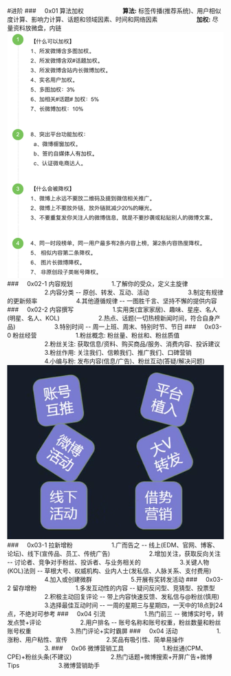 #进阶
###&nbsp;&nbsp;&nbsp;&nbsp;&nbsp;0x01 算法加权
&nbsp;&nbsp;&nbsp;&nbsp;&nbsp;&nbsp;&nbsp;&nbsp;&nbsp;&nbsp;&nbsp;&nbsp;&nbsp;&nbsp;&nbsp;&nbsp;&nbsp;&nbsp;&nbsp;&nbsp;&nbsp;&nbsp;**算法:** 标签传播(推荐系统)、用户相似度计算、影响力计算、话题和领域因素、时间和网络因素
&nbsp;&nbsp;&nbsp;&nbsp;&nbsp;&nbsp;&nbsp;&nbsp;&nbsp;&nbsp;&nbsp;&nbsp;&nbsp;&nbsp;&nbsp;&nbsp;&nbsp;&nbsp;&nbsp;&nbsp;&nbsp;&nbsp;**加权:** 尽量资料放微盘，内链
![](/assets/jiaquan.png)
###&nbsp;&nbsp;&nbsp;&nbsp;&nbsp;0x02-1 内容规划
&nbsp;&nbsp;&nbsp;&nbsp;&nbsp;&nbsp;&nbsp;&nbsp;&nbsp;&nbsp;&nbsp;&nbsp;&nbsp;&nbsp;&nbsp;&nbsp;&nbsp;&nbsp;&nbsp;&nbsp;&nbsp;&nbsp;1.了解你的受众，定义主旋律
&nbsp;&nbsp;&nbsp;&nbsp;&nbsp;&nbsp;&nbsp;&nbsp;&nbsp;&nbsp;&nbsp;&nbsp;&nbsp;&nbsp;&nbsp;&nbsp;&nbsp;&nbsp;&nbsp;&nbsp;&nbsp;&nbsp;2.内容分类 -- 原创、转发、互动、活动
&nbsp;&nbsp;&nbsp;&nbsp;&nbsp;&nbsp;&nbsp;&nbsp;&nbsp;&nbsp;&nbsp;&nbsp;&nbsp;&nbsp;&nbsp;&nbsp;&nbsp;&nbsp;&nbsp;&nbsp;&nbsp;&nbsp;3.制定有规律的更新频率 
&nbsp;&nbsp;&nbsp;&nbsp;&nbsp;&nbsp;&nbsp;&nbsp;&nbsp;&nbsp;&nbsp;&nbsp;&nbsp;&nbsp;&nbsp;&nbsp;&nbsp;&nbsp;&nbsp;&nbsp;&nbsp;&nbsp;4.其他遵循规律 -- 一图胜千言、坚持不懈的提供内容
###&nbsp;&nbsp;&nbsp;&nbsp;&nbsp;0x02-2 内容撰写
&nbsp;&nbsp;&nbsp;&nbsp;&nbsp;&nbsp;&nbsp;&nbsp;&nbsp;&nbsp;&nbsp;&nbsp;&nbsp;&nbsp;&nbsp;&nbsp;&nbsp;&nbsp;&nbsp;&nbsp;&nbsp;&nbsp;1.实用类(宜家家居)、趣味、星座、名人(明星、名人、KOL)
&nbsp;&nbsp;&nbsp;&nbsp;&nbsp;&nbsp;&nbsp;&nbsp;&nbsp;&nbsp;&nbsp;&nbsp;&nbsp;&nbsp;&nbsp;&nbsp;&nbsp;&nbsp;&nbsp;&nbsp;&nbsp;&nbsp;2.热点、话题(一切热榜新闻时间，符合自身产品)
&nbsp;&nbsp;&nbsp;&nbsp;&nbsp;&nbsp;&nbsp;&nbsp;&nbsp;&nbsp;&nbsp;&nbsp;&nbsp;&nbsp;&nbsp;&nbsp;&nbsp;&nbsp;&nbsp;&nbsp;&nbsp;&nbsp;3.特别时间 -- 周一上班、周末、特别时节、节日
###&nbsp;&nbsp;&nbsp;&nbsp;&nbsp;0x03-0 粉丝经营
&nbsp;&nbsp;&nbsp;&nbsp;&nbsp;&nbsp;&nbsp;&nbsp;&nbsp;&nbsp;&nbsp;&nbsp;&nbsp;&nbsp;&nbsp;&nbsp;&nbsp;&nbsp;&nbsp;&nbsp;&nbsp;&nbsp;1.粉丝概念: 粉丝量、粉丝和、粉丝质值
&nbsp;&nbsp;&nbsp;&nbsp;&nbsp;&nbsp;&nbsp;&nbsp;&nbsp;&nbsp;&nbsp;&nbsp;&nbsp;&nbsp;&nbsp;&nbsp;&nbsp;&nbsp;&nbsp;&nbsp;&nbsp;&nbsp;2.粉丝关注: 获取信息/资料、购买商品/服务、消费内容、投诉建议
&nbsp;&nbsp;&nbsp;&nbsp;&nbsp;&nbsp;&nbsp;&nbsp;&nbsp;&nbsp;&nbsp;&nbsp;&nbsp;&nbsp;&nbsp;&nbsp;&nbsp;&nbsp;&nbsp;&nbsp;&nbsp;&nbsp;3.粉丝作用: 关注我们、信赖我们、推广我们、口碑营销
&nbsp;&nbsp;&nbsp;&nbsp;&nbsp;&nbsp;&nbsp;&nbsp;&nbsp;&nbsp;&nbsp;&nbsp;&nbsp;&nbsp;&nbsp;&nbsp;&nbsp;&nbsp;&nbsp;&nbsp;&nbsp;&nbsp;4.小编与粉: 发布内容(信息/广告)、粉丝互动(答疑/解决问题)
![](/assets/tg.png)
###&nbsp;&nbsp;&nbsp;&nbsp;&nbsp;0x03-1 拉新增粉
&nbsp;&nbsp;&nbsp;&nbsp;&nbsp;&nbsp;&nbsp;&nbsp;&nbsp;&nbsp;&nbsp;&nbsp;&nbsp;&nbsp;&nbsp;&nbsp;&nbsp;&nbsp;&nbsp;&nbsp;&nbsp;&nbsp;1.广而告之 -- 线上(EDM、官网、博客、论坛)、线下(宣传品、员工、传统广告)
&nbsp;&nbsp;&nbsp;&nbsp;&nbsp;&nbsp;&nbsp;&nbsp;&nbsp;&nbsp;&nbsp;&nbsp;&nbsp;&nbsp;&nbsp;&nbsp;&nbsp;&nbsp;&nbsp;&nbsp;&nbsp;&nbsp;2.增加关注，获取反向关注 -- 讨论者、竞争对手粉丝、投诉者、与业务相关的
&nbsp;&nbsp;&nbsp;&nbsp;&nbsp;&nbsp;&nbsp;&nbsp;&nbsp;&nbsp;&nbsp;&nbsp;&nbsp;&nbsp;&nbsp;&nbsp;&nbsp;&nbsp;&nbsp;&nbsp;&nbsp;&nbsp;3.关键人物(KOL)法则 -- 草根大号、权威机构、业内人士(发私信、人脉关系、支付费用)
&nbsp;&nbsp;&nbsp;&nbsp;&nbsp;&nbsp;&nbsp;&nbsp;&nbsp;&nbsp;&nbsp;&nbsp;&nbsp;&nbsp;&nbsp;&nbsp;&nbsp;&nbsp;&nbsp;&nbsp;&nbsp;&nbsp;4.加入或创建微群
&nbsp;&nbsp;&nbsp;&nbsp;&nbsp;&nbsp;&nbsp;&nbsp;&nbsp;&nbsp;&nbsp;&nbsp;&nbsp;&nbsp;&nbsp;&nbsp;&nbsp;&nbsp;&nbsp;&nbsp;&nbsp;&nbsp;5.开展有奖转发活动
###&nbsp;&nbsp;&nbsp;&nbsp;&nbsp;0x03-2 留存增粉
&nbsp;&nbsp;&nbsp;&nbsp;&nbsp;&nbsp;&nbsp;&nbsp;&nbsp;&nbsp;&nbsp;&nbsp;&nbsp;&nbsp;&nbsp;&nbsp;&nbsp;&nbsp;&nbsp;&nbsp;&nbsp;&nbsp;1.多发互动性的内容 -- 疑问反问型、竞猜型、投票型
&nbsp;&nbsp;&nbsp;&nbsp;&nbsp;&nbsp;&nbsp;&nbsp;&nbsp;&nbsp;&nbsp;&nbsp;&nbsp;&nbsp;&nbsp;&nbsp;&nbsp;&nbsp;&nbsp;&nbsp;&nbsp;&nbsp;2.积极主动回复评论 -- 带上内容快速反馈、发私信与@粉丝(慎用)
&nbsp;&nbsp;&nbsp;&nbsp;&nbsp;&nbsp;&nbsp;&nbsp;&nbsp;&nbsp;&nbsp;&nbsp;&nbsp;&nbsp;&nbsp;&nbsp;&nbsp;&nbsp;&nbsp;&nbsp;&nbsp;&nbsp;3.选择最佳互动时间 -- 一周的星期三与星期四，一天中的18点到24点，不绝对可参考
###&nbsp;&nbsp;&nbsp;&nbsp;&nbsp;0x04 引流
&nbsp;&nbsp;&nbsp;&nbsp;&nbsp;&nbsp;&nbsp;&nbsp;&nbsp;&nbsp;&nbsp;&nbsp;&nbsp;&nbsp;&nbsp;&nbsp;&nbsp;&nbsp;&nbsp;&nbsp;&nbsp;&nbsp;1.热门前三 -- 微博实时号，转发点赞+评论
&nbsp;&nbsp;&nbsp;&nbsp;&nbsp;&nbsp;&nbsp;&nbsp;&nbsp;&nbsp;&nbsp;&nbsp;&nbsp;&nbsp;&nbsp;&nbsp;&nbsp;&nbsp;&nbsp;&nbsp;&nbsp;&nbsp;2.用户排名 -- 账号名称和账号权重，粉丝数量和粉丝账号权重
&nbsp;&nbsp;&nbsp;&nbsp;&nbsp;&nbsp;&nbsp;&nbsp;&nbsp;&nbsp;&nbsp;&nbsp;&nbsp;&nbsp;&nbsp;&nbsp;&nbsp;&nbsp;&nbsp;&nbsp;&nbsp;&nbsp;3.热门评论+实时霸屏
###&nbsp;&nbsp;&nbsp;&nbsp;&nbsp;0x04 活动
&nbsp;&nbsp;&nbsp;&nbsp;&nbsp;&nbsp;&nbsp;&nbsp;&nbsp;&nbsp;&nbsp;&nbsp;&nbsp;&nbsp;&nbsp;&nbsp;&nbsp;&nbsp;&nbsp;&nbsp;&nbsp;&nbsp;1.涨粉、用户粘性、宣传
&nbsp;&nbsp;&nbsp;&nbsp;&nbsp;&nbsp;&nbsp;&nbsp;&nbsp;&nbsp;&nbsp;&nbsp;&nbsp;&nbsp;&nbsp;&nbsp;&nbsp;&nbsp;&nbsp;&nbsp;&nbsp;&nbsp;2.奖品有吸引性、简单易操作
&nbsp;&nbsp;&nbsp;&nbsp;&nbsp;&nbsp;&nbsp;&nbsp;&nbsp;&nbsp;&nbsp;&nbsp;&nbsp;&nbsp;&nbsp;&nbsp;&nbsp;&nbsp;&nbsp;&nbsp;&nbsp;&nbsp;3.
###&nbsp;&nbsp;&nbsp;&nbsp;&nbsp;0x06 微博营销工具
&nbsp;&nbsp;&nbsp;&nbsp;&nbsp;&nbsp;&nbsp;&nbsp;&nbsp;&nbsp;&nbsp;&nbsp;&nbsp;&nbsp;&nbsp;&nbsp;&nbsp;&nbsp;&nbsp;&nbsp;&nbsp;&nbsp;1.粉丝通(CPM、CPE)+粉丝头条(不建议)
&nbsp;&nbsp;&nbsp;&nbsp;&nbsp;&nbsp;&nbsp;&nbsp;&nbsp;&nbsp;&nbsp;&nbsp;&nbsp;&nbsp;&nbsp;&nbsp;&nbsp;&nbsp;&nbsp;&nbsp;&nbsp;&nbsp;2.热门话题+微博搜索+开屏广告+微博Tips
&nbsp;&nbsp;&nbsp;&nbsp;&nbsp;&nbsp;&nbsp;&nbsp;&nbsp;&nbsp;&nbsp;&nbsp;&nbsp;&nbsp;&nbsp;&nbsp;&nbsp;&nbsp;&nbsp;&nbsp;&nbsp;&nbsp;3.微博营销助手
































